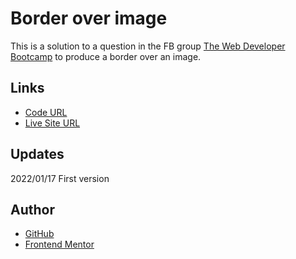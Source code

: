 # Border over image

This is a solution to a question in the FB group [The Web Developer Bootcamp](https://www.facebook.com/groups/2100745003324401/) to produce a border over an image.

## Links

- [Code URL](https://github.com/dirkVerm/frontend-exercises/tree/main/02%20CSS/02%20Order%20summary%20card)
- [Live Site URL](https://dirkverm.github.io/frontend-exercises/02%20CSS/02%20Order%20summary%20card/)

## Updates
2022/01/17
First version

## Author

- [GitHub](https://github.com/dirkVerm)
- [Frontend Mentor](https://www.frontendmentor.io/profile/dirkVerm)


